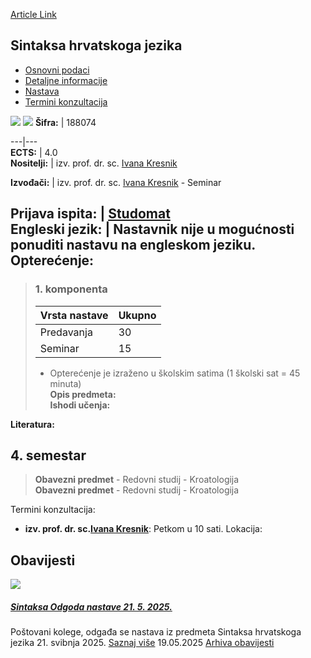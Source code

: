 [Article Link](https://www.fhs.hr/predmet/shj_a)

## Sintaksa hrvatskoga jezika
  * [Osnovni podaci](https://www.fhs.hr/predmet/shj_a#v1id-523823_528551_1_0 "Osnovni podaci")
  * [Detaljne informacije](https://www.fhs.hr/predmet/shj_a#v1id-523823_528551_1_1 "Detaljne informacije")
  * [Nastava](https://www.fhs.hr/predmet/shj_a#v1id-523823_528551_1_2 "Nastava")
  * [Termini konzultacija](https://www.fhs.hr/predmet/shj_a#v1id-523823_528551_1_3 "Termini konzultacija")


[![](https://www.fhs.hr/img/flags/gif/hr.gif)](https://www.fhs.hr/predmet/shj_a) [![](https://www.fhs.hr/img/flags/gif/gb.gif)](https://www.fhs.hr/en/course/crosyn_a)
**Šifra:** |  188074  
  
---|---  
**ECTS:** |  4.0   
**Nositelji:** |  izv. prof. dr. sc. [Ivana Kresnik](https://www.fhs.hr/djelatnik/ivana.kresnik)   
  
**Izvođači:** |  izv. prof. dr. sc. [Ivana Kresnik](https://www.fhs.hr/djelatnik/ivana.kresnik) - Seminar  
  
**Prijava ispita:** |  [Studomat](http://www.isvu.hr/studomat)  
**Engleski jezik:** |  Nastavnik nije u mogućnosti ponuditi nastavu na engleskom jeziku.   
**Opterećenje:**  
---  
> ### 1. komponenta
> | Vrsta nastave | Ukupno  
> ---|---  
> Predavanja | 30  
> Seminar | 15  
> * Opterećenje je izraženo u školskim satima (1 školski sat = 45 minuta)   
**Opis predmeta:**  
> **Ishodi učenja:**  

  
**Literatura:**  

  
**4. semestar**  
---  
> **Obavezni predmet** - Redovni studij - Kroatologija  
>  **Obavezni predmet** - Redovni studij - Kroatologija  
>   
Termini konzultacija: 
  * **izv. prof. dr. sc.[Ivana Kresnik](https://www.fhs.hr/djelatnik/ivana.kresnik)**: 
Petkom u 10 sati.
Lokacija: 


## Obavijesti
[ ![](https://www.fhs.hr/_pub/themes_static/hrstud2024/default/img/default_news.jpg) ](https://www.fhs.hr/predmet/shj_a?@=21t6a#news_113961)
#####  [Sintaksa Odgoda nastave 21. 5. 2025.](https://www.fhs.hr/predmet/shj_a?@=21t6a#news_113961)
Poštovani kolege, odgađa se nastava iz predmeta Sintaksa hrvatskoga jezika 21. svibnja 2025. 
[Saznaj više](https://www.fhs.hr/predmet/shj_a?@=21t6a#news_113961)
19.05.2025
[Arhiva obavijesti](https://www.fhs.hr/predmet/shj_a?@=215ln#news_113961 "Arhiva obavijesti")
